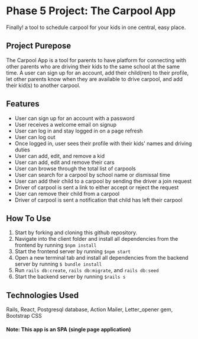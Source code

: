 # Phase 5 Project: The Carpool App

Finally! a tool to schedule carpool for your kids in one central, easy place. 

## Project Purepose

The Carpool App is a tool for parents to have platform for connecting with other parents who are driving their kids to the same school at the same time. A user can sign up for an account, add their child(ren) to their profile, let other parents know when they are available to drive carpool, and add their kid(s) to another carpool.

## Features

- User can sign up for an account with a password
- User receives a welcome email on signup
- User can log in and stay logged in on a page refresh
- User can log out
- Once logged in, user sees their profile with their kids' names and driving duties
- User can add, edit, and remove a kid
- User can add, edit and remove their cars
- User can browse through the total list of carpools
- User can search for a carpool by school name or dismissal time
- User can add their child to a carpool by sending the driver a join request
- Driver of carpool is sent a link to either accept or reject the request
- User can remove their child from a carpool
- Driver of carpool is sent a notification that  child has left their carpool


## How To Use

1. Start by forking and cloning this github repository.
3. Navigate into the client folder and install all dependencies from the frontend by running 
`$npm install`
4. Start the frontend server by running 
`$npm start`
5. Open a new terminal tab and install all dependencies from the backend server by running
`$ bundle install`
6. Run `rails db:create`, `rails db:migrate`, and `rails db:seed`
7. Start the backend server by running
 `$rails s`

## Technologies Used
Rails, React, Postgresql database, Action Mailer, Letter_opener gem, Bootstrap CSS

#### Note: This app is an SPA (single page application)
